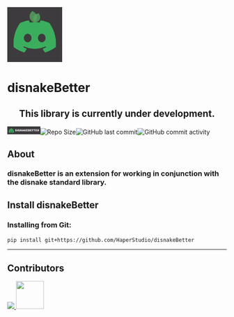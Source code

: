 <img src="https://github.com/HaperStudio/disnakeBetter/blob/main/img/disnakeBetterLogo.png" width="25%" height="auto">

# disnakeBetter

<h2 align="center">This library is currently under development.</h2>


<img src="https://github.com/HaperStudio/disnakeBetter/blob/main/img/disnakeBetter.jpg" width="15%" height="auto" alt="disnakeBetter"><img src="https://img.shields.io/github/repo-size/HaperStudio/disnakeBetter?style=for-the-badge" alt="Repo Size"/><img src="https://img.shields.io/github/last-commit/HaperStudio/disnakeBetter?style=for-the-badge" alt="GitHub last commit"/><img src="https://img.shields.io/github/commit-activity/m/HaperStudio/disnakeBetter?style=for-the-badge" alt="GitHub commit activity"/>


## About
### <strong>disnakeBetter</strong> is an extension for working in conjunction with the disnake standard library.

## Install disnakeBetter

### Installing from Git:
```commandline
pip install git+https://github.com/HaperStudio/disnakeBetter
```

---
## Contributors
<a href="https://github.com/HaperStudio/disnakeBetter/graphs/contributors">
  <img src="https://contrib.rocks/image?repo=HaperStudio/disnakeBetter"/>
  <img src="https://avatars.githubusercontent.com/u/96446770?s=400&u=3cd2e5b844fa8a558da3ebecf738149ac7e43f05&v=4"  width="64" height="64" />
</a>
